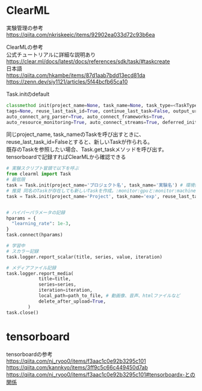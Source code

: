 # ClearML  

実験管理の参考  
https://qiita.com/nkriskeeic/items/92902ea033d72c93b6ea  

ClearMLの参考  
公式チュートリアルに詳細な説明あり  
https://clear.ml/docs/latest/docs/references/sdk/task/#taskcreate  
日本語  
https://qiita.com/hkambe/items/87d1aab7bdd13ecd81da  
https://zenn.dev/siy1121/articles/5f44bcfb65ca10  

Task.initのdefault  
```python
classmethod init(project_name=None, task_name=None, task_type=<TaskTypes.training: 'training'>,
tags=None, reuse_last_task_id=True, continue_last_task=False, output_uri=None,
auto_connect_arg_parser=True, auto_connect_frameworks=True,
auto_resource_monitoring=True, auto_connect_streams=True, deferred_init=False)
```
同じproject_name, task_nameのTaskを呼び出すときに、reuse_last_task_id=Falseとすると、新しいTaskが作られる。  
既存のTaskを参照したい場合、Task.get_taskメソッドを呼び出す。  
tensorboardで記録すればClearMLから確認できる  

```python
# 実験スクリプト冒頭で以下を呼ぶ
from clearml import Task
# 最低限
task = Task.init(project_name='プロジェクト名', task_name='実験名') # 環境情報や標準出力は自動で記録される
# 推奨 同名のTaskが存在しても新しいTaskを作成。:monitor:gpuと:monitor:machineを記録しない
task = Task.init(project_name='Project', task_name='exp', reuse_last_task_id=False, auto_resource_monitoring=False)


# ハイパーパラメータの記録  
hparams = {
  "learning_rate": 1e-3,
}
task.connect(hparams)

# 学習中  
# スカラー記録  
task.logger.report_scalar(title, series, value, iteration)

# メディアファイル記録  
task.logger.report_media(
            title=title,
            series=series,
            iteration=iteration,
            local_path=path_to_file, # 動画像、音声、htmlファイルなど
            delete_after_upload=True,
        )
task.close()
```


# tensorboard  
tensorboardの参考  
https://qiita.com/nj_ryoo0/items/f3aac1c0e92b3295c101  
https://qiita.com/kannkyo/items/3ff9c5c66c449450d7ab  
https://qiita.com/nj_ryoo0/items/f3aac1c0e92b3295c101#tensorboardx-との関係  

